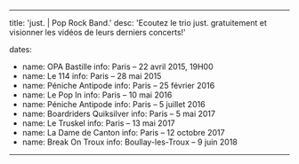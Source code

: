 ---

title: 'just. | Pop Rock Band.'
desc: 'Ecoutez le trio just. gratuitement et visionner les vidéos de leurs derniers concerts!'

dates:
  - name: OPA Bastille
    info: Paris – 22 avril 2015, 19H00
  - name: Le 114
    info: Paris – 28 mai 2015
  - name: Péniche Antipode
    info: Paris – 25 février 2016
  - name: Le Pop In
    info: Paris – 10 mai 2016
  - name: Péniche Antipode
    info: Paris – 5 juillet 2016
  - name: Boardriders Quiksilver
    info: Paris – 5 mai 2017
  - name: Le Truskel
    info: Paris – 13 mai 2017
  - name: La Dame de Canton
    info: Paris – 12 octobre 2017
  - name: Break On Troux
    info: Boullay-les-Troux – 9 juin 2018

---